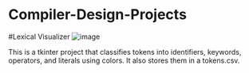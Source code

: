 # Compiler-Design-Projects

#Lexical Visualizer 
![image](https://github.com/user-attachments/assets/5794e8a5-84c3-41f9-ae6c-bf5ca37ea9bc)

This is a tkinter project that classifies tokens into identifiers, keywords, operators, and literals using colors. It also stores them in a tokens.csv.
